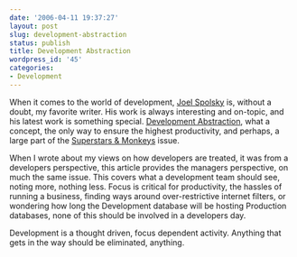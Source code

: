```yaml
---
date: '2006-04-11 19:37:27'
layout: post
slug: development-abstraction
status: publish
title: Development Abstraction
wordpress_id: '45'
categories:
- Development
---
```


When it comes to the world of development, [Joel Spolsky](http://www.joelonsoftware.com/)  is, without a doubt, my favorite writer. His work is always interesting and on-topic, and his latest work is something special. [Development Abstraction](http://www.joelonsoftware.com/articles/DevelopmentAbstraction.html), what a concept, the only way to ensure the highest productivity, and perhaps, a large part of the [Superstars & Monkeys](http://adamcaudill.com/2006/04/07/superstars-monkeys/)  issue.

When I wrote about my views on how developers are treated, it was from a developers perspective, this article provides the managers perspective, on much the same issue. This covers what a development team should see, noting more, nothing less. Focus is critical for productivity, the hassles of running a business, finding ways around over-restrictive internet filters, or wondering how long the Development database will be hosting Production databases, none of this should be involved in a developers day.

Development is a thought driven, focus dependent activity. Anything that gets in the way should be eliminated, anything.
